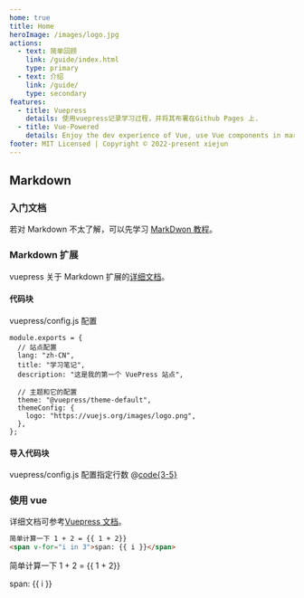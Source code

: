 ```yaml
---
home: true
title: Home
heroImage: /images/logo.jpg
actions:
  - text: 简单回顾
    link: /guide/index.html
    type: primary
  - text: 介绍
    link: /guide/
    type: secondary
features:
  - title: Vuepress
    details: 使用vuepress记录学习过程，并将其布署在Github Pages 上.
  - title: Vue-Powered
    details: Enjoy the dev experience of Vue, use Vue components in markdown, and develop custom themes with Vue.
footer: MIT Licensed | Copyright © 2022-present xiejun
---
```


## Markdown

### 入门文档

若对 Markdown 不太了解，可以先学习 [MarkDwon 教程](https://commonmark.org/help)。

### Markdown 扩展

vuepress 关于 Markdown 扩展的[详细文档](https://v2.vuepress.vuejs.org/zh/guide/markdown.html#%E8%AF%AD%E6%B3%95%E6%89%A9%E5%B1%95)。

#### 代码块

vuepress/config.js 配置

```js{1,9-11}:no-line-numbers
module.exports = {
  // 站点配置
  lang: "zh-CN",
  title: "学习笔记",
  description: "这是我的第一个 VuePress 站点",

  // 主题和它的配置
  theme: "@vuepress/theme-default",
  themeConfig: {
    logo: "https://vuejs.org/images/logo.png",
  },
};
```

#### 导入代码块

vuepress/config.js 配置指定行数
@[code{3-5}](./.vuepress/config.js)

### 使用 vue <Badge type="tip" text="v2" vertical="top" />

详细文档可参考[Vuepress 文档](https://v2.vuepress.vuejs.org/zh/guide/markdown.html#%E5%9C%A8-markdown-%E4%B8%AD%E4%BD%BF%E7%94%A8-vue)。

```md
简单计算一下 1 + 2 = {{ 1 + 2}}
<span v-for="i in 3">span: {{ i }}</span>
```

简单计算一下 1 + 2 = {{ 1 + 2}}

<span v-for="i in 3">span: {{ i }}</span>
